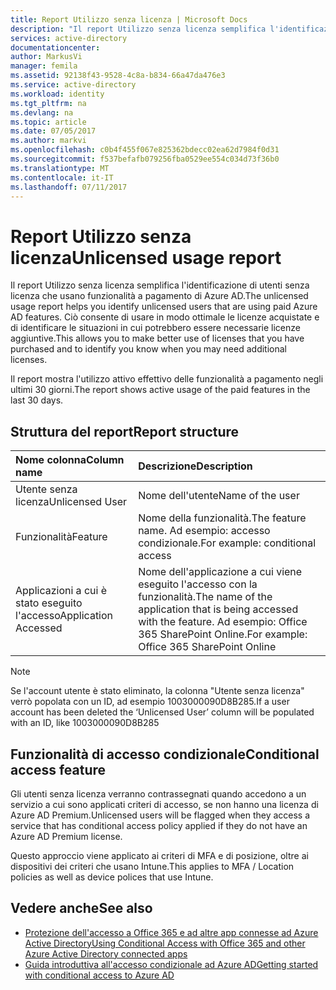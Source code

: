 ```yaml
---
title: Report Utilizzo senza licenza | Microsoft Docs
description: "Il report Utilizzo senza licenza semplifica l'identificazione di utenti senza licenza che usano funzionalità a pagamento di Azure AD."
services: active-directory
documentationcenter: 
author: MarkusVi
manager: femila
ms.assetid: 92138f43-9528-4c8a-b834-66a47da476e3
ms.service: active-directory
ms.workload: identity
ms.tgt_pltfrm: na
ms.devlang: na
ms.topic: article
ms.date: 07/05/2017
ms.author: markvi
ms.openlocfilehash: c0b4f455f067e825362bdecc02ea62d7984f0d31
ms.sourcegitcommit: f537befafb079256fba0529ee554c034d73f36b0
ms.translationtype: MT
ms.contentlocale: it-IT
ms.lasthandoff: 07/11/2017
---
```

# <a name="unlicensed-usage-report"></a><span data-ttu-id="7935f-103">Report Utilizzo senza licenza</span><span class="sxs-lookup"><span data-stu-id="7935f-103">Unlicensed usage report</span></span>
<span data-ttu-id="7935f-104">Il report Utilizzo senza licenza semplifica l'identificazione di utenti senza licenza che usano funzionalità a pagamento di Azure AD.</span><span class="sxs-lookup"><span data-stu-id="7935f-104">The unlicensed usage report helps you identify unlicensed users that are using paid Azure AD features.</span></span> <span data-ttu-id="7935f-105">Ciò consente di usare in modo ottimale le licenze acquistate e di identificare le situazioni in cui potrebbero essere necessarie licenze aggiuntive.</span><span class="sxs-lookup"><span data-stu-id="7935f-105">This allows you to make better use of licenses that you have purchased and to identify you know when you may need additional licenses.</span></span> 

<span data-ttu-id="7935f-106">Il report mostra l'utilizzo attivo effettivo delle funzionalità a pagamento negli ultimi 30 giorni.</span><span class="sxs-lookup"><span data-stu-id="7935f-106">The report shows active usage of the paid features in the last 30 days.</span></span> 

## <a name="report-structure"></a><span data-ttu-id="7935f-107">Struttura del report</span><span class="sxs-lookup"><span data-stu-id="7935f-107">Report structure</span></span>
| <span data-ttu-id="7935f-108">Nome colonna</span><span class="sxs-lookup"><span data-stu-id="7935f-108">Column name</span></span> | <span data-ttu-id="7935f-109">Descrizione</span><span class="sxs-lookup"><span data-stu-id="7935f-109">Description</span></span> |
|:--- |:--- |
| <span data-ttu-id="7935f-110">Utente senza licenza</span><span class="sxs-lookup"><span data-stu-id="7935f-110">Unlicensed User</span></span> |<span data-ttu-id="7935f-111">Nome dell'utente</span><span class="sxs-lookup"><span data-stu-id="7935f-111">Name of the user</span></span> |
| <span data-ttu-id="7935f-112">Funzionalità</span><span class="sxs-lookup"><span data-stu-id="7935f-112">Feature</span></span> |<span data-ttu-id="7935f-113">Nome della funzionalità.</span><span class="sxs-lookup"><span data-stu-id="7935f-113">The feature name.</span></span> <span data-ttu-id="7935f-114">Ad esempio: accesso condizionale.</span><span class="sxs-lookup"><span data-stu-id="7935f-114">For example: conditional access</span></span> |
| <span data-ttu-id="7935f-115">Applicazioni a cui è stato eseguito l'accesso</span><span class="sxs-lookup"><span data-stu-id="7935f-115">Application Accessed</span></span> |<span data-ttu-id="7935f-116">Nome dell'applicazione a cui viene eseguito l'accesso con la funzionalità.</span><span class="sxs-lookup"><span data-stu-id="7935f-116">The name of the application that is being accessed with the feature.</span></span> <span data-ttu-id="7935f-117">Ad esempio: Office 365 SharePoint Online.</span><span class="sxs-lookup"><span data-stu-id="7935f-117">For example: Office 365 SharePoint Online</span></span> |

> [!NOTE]
> <span data-ttu-id="7935f-118">Se l'account utente è stato eliminato, la colonna "Utente senza licenza" verrò popolata con un ID, ad esempio 1003000090D8B285.</span><span class="sxs-lookup"><span data-stu-id="7935f-118">If a user account has been deleted the ‘Unlicensed User’ column will be populated with an ID, like 1003000090D8B285</span></span>
> 
> 

## <a name="conditional-access-feature"></a><span data-ttu-id="7935f-119">Funzionalità di accesso condizionale</span><span class="sxs-lookup"><span data-stu-id="7935f-119">Conditional access feature</span></span>
<span data-ttu-id="7935f-120">Gli utenti senza licenza verranno contrassegnati quando accedono a un servizio a cui sono applicati criteri di accesso, se non hanno una licenza di Azure AD Premium.</span><span class="sxs-lookup"><span data-stu-id="7935f-120">Unlicensed users will be flagged when they access a service that has conditional access policy applied if they do not have an Azure AD Premium license.</span></span> 

<span data-ttu-id="7935f-121">Questo approccio viene applicato ai criteri di MFA e di posizione, oltre ai dispositivi dei criteri che usano Intune.</span><span class="sxs-lookup"><span data-stu-id="7935f-121">This applies to MFA / Location policies as well as device polices that use Intune.</span></span>

## <a name="see-also"></a><span data-ttu-id="7935f-122">Vedere anche</span><span class="sxs-lookup"><span data-stu-id="7935f-122">See also</span></span>
* [<span data-ttu-id="7935f-123">Protezione dell'accesso a Office 365 e ad altre app connesse ad Azure Active Directory</span><span class="sxs-lookup"><span data-stu-id="7935f-123">Using Conditional Access with Office 365 and other Azure Active Directory connected apps</span></span>](active-directory-conditional-access.md)
* [<span data-ttu-id="7935f-124">Guida introduttiva all'accesso condizionale ad Azure AD</span><span class="sxs-lookup"><span data-stu-id="7935f-124">Getting started with conditional access to Azure AD</span></span>](active-directory-conditional-access-azuread-connected-apps.md) 


